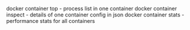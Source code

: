 docker container top - process list in one container
docker container inspect - details of one container config in json
docker container stats - performance stats for all containers